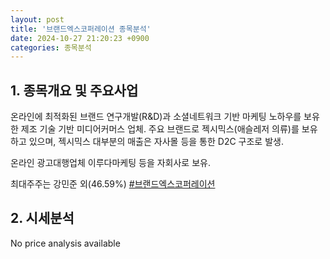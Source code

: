 ```yaml
---
layout: post
title: '브랜드엑스코퍼레이션 종목분석'
date: 2024-10-27 21:20:23 +0900
categories: 종목분석
---
```


## 1. 종목개요 및 주요사업

온라인에 최적화된 브랜드 연구개발(R&D)과 소셜네트워크 기반 마케팅 노하우를 보유한 제조 기술 기반 미디어커머스 업체. 주요 브랜드로 젝시믹스(애슬레저 의류)를 보유하고 있으며, 젝시믹스 대부분의 매출은 자사몰 등을 통한 D2C 구조로 발생.

온라인 광고대행업체 이루다마케팅 등을 자회사로 보유.

최대주주는 강민준 외(46.59%)
[#브랜드엑스코퍼레이션](#)

## 2. 시세분석

No price analysis available
